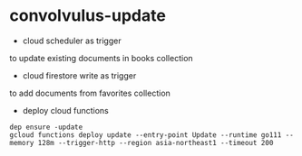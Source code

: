 # convolvulus-update

+ cloud scheduler as trigger

to update existing documents in books collection

+ cloud firestore write as trigger

to add documents from favorites collection

+ deploy cloud functions

```
dep ensure -update
gcloud functions deploy update --entry-point Update --runtime go111 --memory 128m --trigger-http --region asia-northeast1 --timeout 200
```
